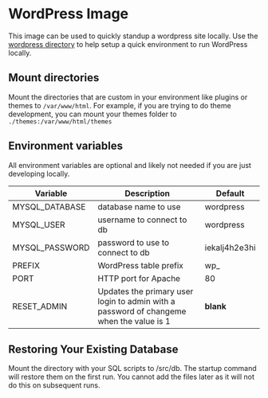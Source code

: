 # WordPress Image

This image can be used to quickly standup a wordpress site locally. Use the [wordpress directory](https://github.com/iamfrisbee/wordpress-image/tree/master/wordpress) to help setup a quick environment to run WordPress locally.

## Mount directories

Mount the directories that are custom in your environment like plugins or themes to `/var/www/html`. For example, if you are trying to do theme development, you can mount your themes folder to `./themes:/var/www/html/themes`

## Environment variables

All environment variables are optional and likely not needed if you are just developing locally.

Variable | Description | Default
--|--|--
MYSQL_DATABASE | database name to use | wordpress
MYSQL_USER | username to connect to db | wordpress
MYSQL_PASSWORD | password to use to connect to db | iekalj4h2e3hi
PREFIX | WordPress table prefix | wp_
PORT | HTTP port for Apache | 80
RESET_ADMIN | Updates the primary user login to admin with a password of changeme when the value is 1 | **blank**

## Restoring Your Existing Database

Mount the directory with your SQL scripts to /src/db. The startup command will restore them on the first run. You cannot add the files later as it will not do this on subsequent runs.
